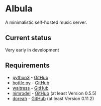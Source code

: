 # Albula

A minimalistic self-hosted music server.

## Current status

Very early in development

## Requirements

* [python3](https://www.python.org/) - [GitHub](https://github.com/python/cpython)
* [bottle.py](https://bottlepy.org/) - [GitHub](https://github.com/bottlepy/bottle)
* [waitress](https://docs.pylonsproject.org/projects/waitress/) - [GitHub](https://github.com/Pylons/waitress)
* [nimrodel](https://pypi.org/project/nimrodel/) - [GitHub](https://github.com/krateng/nimrodel) (at least Version 0.5.5)
* [doreah](https://pypi.org/project/doreah/) - [GitHub](https://github.com/krateng/doreah) (at least Version 0.11.2)
